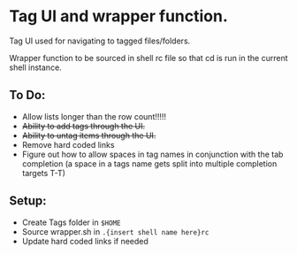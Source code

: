 # Tag UI and wrapper function.

Tag UI used for navigating to tagged files/folders.

Wrapper function to be sourced in shell rc file so that cd is run in the current shell instance.


## To Do:
- Allow lists longer than the row count!!!!!
- ~~Ability to add tags through the UI.~~
- ~~Ability to untag items through the UI.~~
- Remove hard coded links
- Figure out how to allow spaces in tag names in conjunction with the tab completion (a space in a tags name gets split into multiple completion targets T-T)

## Setup:
- Create Tags folder in `$HOME`
- Source wrapper.sh in `.{insert shell name here}rc`
- Update hard coded links if needed 